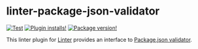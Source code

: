 # linter-package-json-validator

[![Test](https://github.com/josa42/atom-linter-package-json-validator/workflows/Main/badge.svg?branch=master)](https://github.com/josa42/atom-linter-package-json-validator/actions?query=workflow%3AMain)
[![Plugin installs!](https://img.shields.io/apm/dm/linter-package-json-validator.svg?style=flat-square)](https://atom.io/packages/linter-package-json-validator)
[![Package version!](https://img.shields.io/apm/v/linter-package-json-validator.svg?style=flat-square)](https://atom.io/packages/linter-package-json-validator)

This linter plugin for [Linter](https://github.com/AtomLinter/Linter) provides
an interface to [Package.json validator](http://package-json-validator.com/).
